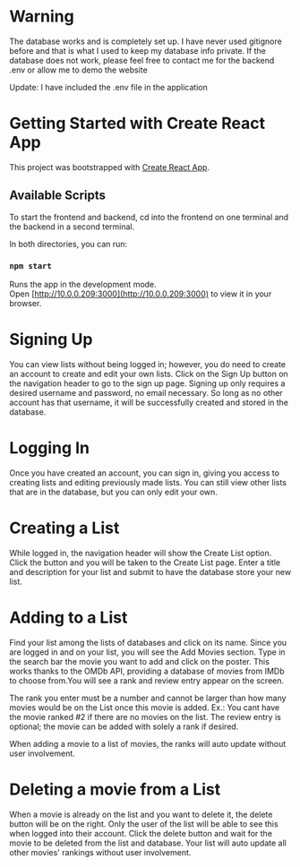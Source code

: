 # Warning
The database works and is completely set up. I have never used gitignore before and that is what I used
to keep my database info private. If the database does not work, please feel free to contact me for the
backend .env or allow me to demo the website

Update: I have included the .env file in the application

# Getting Started with Create React App

This project was bootstrapped with [Create React App](https://github.com/facebook/create-react-app).

## Available Scripts

To start the frontend and backend, cd into the frontend on one terminal and the backend in a second terminal.

In both directories, you can run:

### `npm start`

Runs the app in the development mode.\
Open [http://10.0.0.209:3000](http://10.0.0.209:3000) to view it in your browser.

# Signing Up
You can view lists without being logged in; however, you do need to create an account to create and edit your 
own lists. Click on the Sign Up button on the navigation header to go to the sign up page. Signing up only 
requires a desired username and password, no email necessary. So long as no other account has that username, 
it will be successfully created and stored in the database.

# Logging In
Once you have created an account, you can sign in, giving you access to creating lists and editing previously 
made lists. You can still view other lists that are in the database, but you can only edit your own.

# Creating a List
While logged in, the navigation header will show the Create List option. Click the button and you will be 
taken to the Create List page. Enter a title and description for your list and submit to have the database 
store your new list.

# Adding to a List
Find your list among the lists of databases and click on its name. Since you are logged in and on your list, 
you will see the Add Movies section. Type in the search bar the movie you want to add and click on the poster. 
This works thanks to the OMDb API, providing a database of movies from IMDb to choose from.You will see a rank 
and review entry appear on the screen.


The rank you enter must be a number and cannot be larger than how many movies would be on the List once this 
movie is added. Ex.: You cant have the movie ranked #2 if there are no movies on the list. The review entry is 
optional; the movie can be added with solely a rank if desired.


When adding a movie to a list of movies, the ranks will auto update without user involvement.

# Deleting a movie from a List
When a movie is already on the list and you want to delete it, the delete button will be on the right. Only the 
user of the list will be able to see this when logged into their account. Click the delete button and wait for 
the movie to be deleted from the list and database. Your list will auto update all other movies' rankings 
without user involvement.

